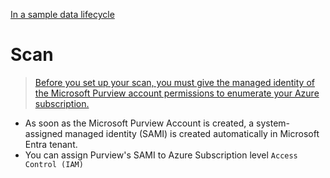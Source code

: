 [In a sample data lifecycle](https://learn.microsoft.com/en-us/purview/governance-roles-permissions#data-asset-lifecycle-example)





# Scan
> [Before you set up your scan, you must give the managed identity of the Microsoft Purview account permissions to enumerate your Azure subscription.](https://learn.microsoft.com/en-us/purview/manage-credentials?wt.mc_id=mspurview_inproduct_scan_msiauth_csadai)
- As soon as the Microsoft Purview Account is created, a system-assigned managed identity (SAMI) is created automatically in Microsoft Entra tenant.
- You can assign Purview's SAMI to Azure Subscription level `Access Control (IAM)`

